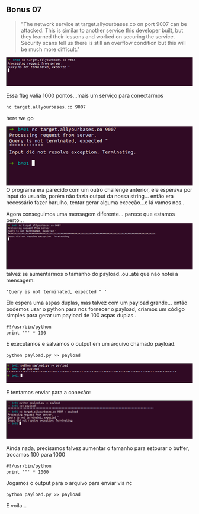 ﻿

## Bonus 07

> "The network service at target.allyourbases.co on port 9007 can be
> attacked. This is similar to another service this developer built, but
> they learned their lessons and worked on securing the service.
> Security scans tell us there is still an overflow condition but this
> will be much more difficult."

![Challenge](Bonus07.png)

Essa flag valia 1000 pontos...mais um serviço para conectarmos

    nc target.allyourbases.co 9007

here we go

![enter image description here](Bonus07-aspas.png)
O programa era parecido com um outro challenge anterior, ele esperava por input do usuário, porém não fazia output da nossa string... então era necessário fazer barulho, tentar gerar alguma exceção...e lá vamos nos..

Agora conseguimos uma mensagem diferente... parece que estamos perto...
![enter image description here](Bonus07-Different-Message.png)
talvez se aumentarmos o tamanho do payload..ou..até que não notei a mensagem: 

    'Query is not terminated, expected " '

Ele espera uma aspas duplas, mas talvez com um payload grande... então podemos usar o python para nos fornecer o payload, criamos um código simples para gerar um payload de 100 aspas duplas..

    #!/usr/bin/python
    print '"' * 100

E executamos e salvamos o output em um arquivo chamado payload.

    python payload.py >> payload

![enter image description here](Bonus07-Payload.png)

E tentamos enviar para a conexão:

![enter image description here](Bonus07-Payload-without-success.png)

Ainda nada, precisamos talvez aumentar o tamanho para estourar o buffer, trocamos 100 para 1000

    #!/usr/bin/python
    print '"' * 1000

Jogamos o output para o arquivo para enviar via nc

    python payload.py >> payload

E voila... 








